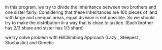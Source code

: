 In this program, we try to divide the Inheritance between two brothers and one sister fairly.
Considering that these Inheritances are 100 pieces of land with large and unequal areas, equal division is not possible. So we should try to make the distribution in a way that is close to justice.
(Each brother has 2/3 share and sister has 1/3 share)

we try solve problem with HilCllimbing Approach (Lazy , Steepest , Stochastic) and Genetic

